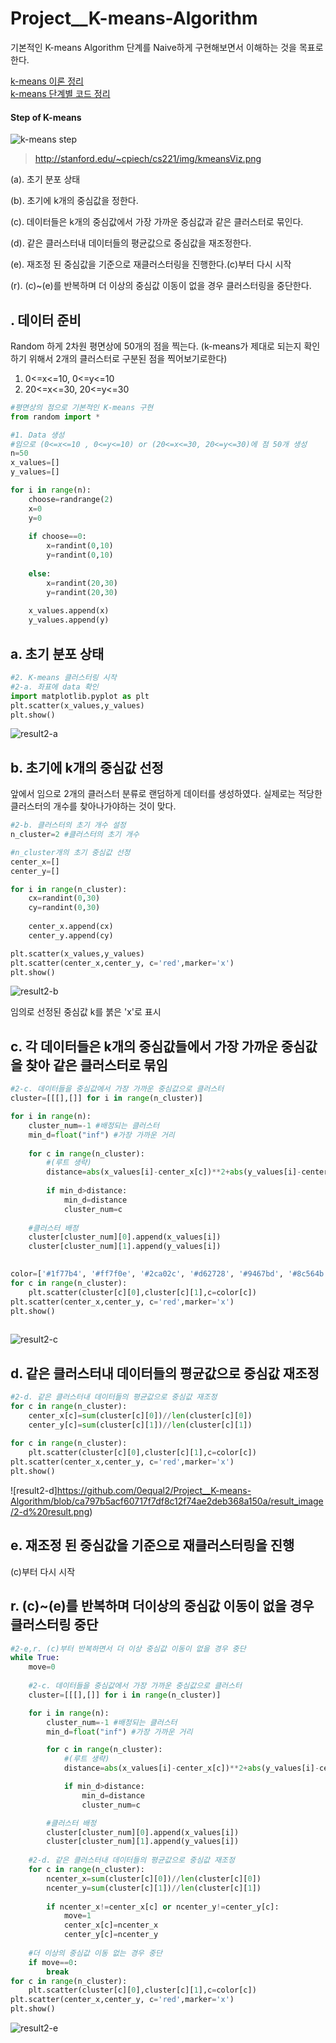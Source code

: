 # Project__K-means-Algorithm
기본적인 K-means Algorithm 단계를 Naive하게 구현해보면서 이해하는 것을 목표로 한다. 

[k-means 이론 정리 ](https://0equal2.tistory.com/139)  
[k-means 단계별 코드 정리](https://0equal2.tistory.com/140?category=477939)

  

#### Step of K-means

![k-means step](https://github.com/0equal2/Project__K-means-Algorithm/blob/0c0c58ee8433395991c7e93c9a684149fef1a3a2/result_image/k-means%20step.png)
>http://stanford.edu/~cpiech/cs221/img/kmeansViz.png


(a). 초기 분포 상태

(b). 초기에 k개의 중심값을 정한다.

(c). 데이터들은 k개의 중심값에서 가장 가까운 중심값과 같은 클러스터로 묶인다.

(d). 같은 클러스터내 데이터들의 평균값으로 중심값을 재조정한다.

(e). 재조정 된 중심값을 기준으로 재클러스터링을 진행한다.(c)부터 다시 시작

(r). (c)~(e)를 반복하며 더 이상의 중심값 이동이 없을 경우 클러스터링을 중단한다. 




## . 데이터 준비
Random 하게 2차원 평면상에 50개의 점을 찍는다. (k-means가 제대로 되는지 확인하기 위해서 2개의 클러스터로 구분된 점을 찍어보기로한다)

1. 0<=x<=10, 0<=y<=10
2. 20<=x<=30, 20<=y<=30
  
  
```python
#평면상의 점으로 기본적인 K-means 구현
from random import *

#1. Data 생성
#임으로 (0<=x<=10 , 0<=y<=10) or (20<=x<=30, 20<=y<=30)에 점 50개 생성
n=50
x_values=[]
y_values=[]

for i in range(n):
    choose=randrange(2)
    x=0
    y=0
    
    if choose==0:
        x=randint(0,10)
        y=randint(0,10)
        
    else:
        x=randint(20,30)
        y=randint(20,30)
        
    x_values.append(x)
    y_values.append(y)

```
  
       
## a. 초기 분포 상태 
```python
#2. K-means 클러스터링 시작 
#2-a. 좌표에 data 확인
import matplotlib.pyplot as plt
plt.scatter(x_values,y_values)
plt.show()
```
  
![result2-a](https://github.com/0equal2/Project__K-means-Algorithm/blob/ca797b5acf60717f7df8c12f74ae2deb368a150a/result_image/2-a%20result.png)

  
  
  
  
## b. 초기에 k개의 중심값 선정 
앞에서 임으로 2개의 클러스터 분류로 랜덤하게 데이터를 생성하였다. 실제로는 적당한 클러스터의 개수를 찾아나가야하는 것이 맞다.
```python
#2-b. 클러스터의 초기 개수 설정
n_cluster=2 #클러스터의 초기 개수

#n_cluster개의 초기 중심값 선정
center_x=[]
center_y=[]

for i in range(n_cluster):
    cx=randint(0,30)
    cy=randint(0,30)
    
    center_x.append(cx)
    center_y.append(cy)

plt.scatter(x_values,y_values)
plt.scatter(center_x,center_y, c='red',marker='x')
plt.show()

```
  
![result2-b](https://github.com/0equal2/Project__K-means-Algorithm/blob/ca797b5acf60717f7df8c12f74ae2deb368a150a/result_image/2-b%20result.png)  
  
임의로 선정된 중심값 k를 붉은 'x'로 표시
  
  
  
## c. 각 데이터들은 k개의 중심값들에서 가장 가까운 중심값을 찾아 같은 클러스터로 묶임

```python
#2-c. 데이터들을 중심값에서 가장 가까운 중심값으로 클러스터
cluster=[[[],[]] for i in range(n_cluster)]

for i in range(n):
    cluster_num=-1 #배정되는 클러스터
    min_d=float("inf") #가장 가까운 거리
    
    for c in range(n_cluster):
        #(루트 생략)
        distance=abs(x_values[i]-center_x[c])**2+abs(y_values[i]-center_y[c])**2
        
        if min_d>distance:
            min_d=distance
            cluster_num=c
        
    #클러스터 배정
    cluster[cluster_num][0].append(x_values[i])
    cluster[cluster_num][1].append(y_values[i])

    
color=['#1f77b4', '#ff7f0e', '#2ca02c', '#d62728', '#9467bd', '#8c564b', '#e377c2', '#7f7f7f', '#bcbd22', '#17becf']    
for c in range(n_cluster):
    plt.scatter(cluster[c][0],cluster[c][1],c=color[c])
plt.scatter(center_x,center_y, c='red',marker='x')
plt.show()
    

```
![result2-c](https://github.com/0equal2/Project__K-means-Algorithm/blob/ca797b5acf60717f7df8c12f74ae2deb368a150a/result_image/2-c%20result.png)  
  
  
  
  
## d. 같은 클러스터내 데이터들의 평균값으로 중심값 재조정
```python
#2-d. 같은 클러스터내 데이터들의 평균값으로 중심값 재조정
for c in range(n_cluster):
    center_x[c]=sum(cluster[c][0])//len(cluster[c][0])
    center_y[c]=sum(cluster[c][1])//len(cluster[c][1])
    
for c in range(n_cluster):
    plt.scatter(cluster[c][0],cluster[c][1],c=color[c])
plt.scatter(center_x,center_y, c='red',marker='x')
plt.show()

```
![result2-d]https://github.com/0equal2/Project__K-means-Algorithm/blob/ca797b5acf60717f7df8c12f74ae2deb368a150a/result_image/2-d%20result.png)
  
  
  
  
## e. 재조정 된 중심값을 기준으로 재클러스터링을 진행  
(c)부터 다시 시작  

  
  
  
## r. (c)~(e)를 반복하며 더이상의 중심값 이동이 없을 경우 클러스터링 중단
```python
#2-e,r. (c)부터 반복하면서 더 이상 중심값 이동이 없을 경우 중단
while True:
    move=0
    
    #2-c. 데이터들을 중심값에서 가장 가까운 중심값으로 클러스터
    cluster=[[[],[]] for i in range(n_cluster)]

    for i in range(n):
        cluster_num=-1 #배정되는 클러스터
        min_d=float("inf") #가장 가까운 거리

        for c in range(n_cluster):
            #(루트 생략)
            distance=abs(x_values[i]-center_x[c])**2+abs(y_values[i]-center_y[c])**2

            if min_d>distance:
                min_d=distance
                cluster_num=c

        #클러스터 배정
        cluster[cluster_num][0].append(x_values[i])
        cluster[cluster_num][1].append(y_values[i])
    
    #2-d. 같은 클러스터내 데이터들의 평균값으로 중심값 재조정
    for c in range(n_cluster):
        ncenter_x=sum(cluster[c][0])//len(cluster[c][0])
        ncenter_y=sum(cluster[c][1])//len(cluster[c][1])
    
        if ncenter_x!=center_x[c] or ncenter_y!=center_y[c]:
            move=1
            center_x[c]=ncenter_x
            center_y[c]=ncenter_y
    
    #더 이상의 중심값 이동 없는 경우 중단
    if move==0:
        break
for c in range(n_cluster):
    plt.scatter(cluster[c][0],cluster[c][1],c=color[c])
plt.scatter(center_x,center_y, c='red',marker='x')
plt.show()
```
![result2-e](https://github.com/0equal2/Project__K-means-Algorithm/blob/ca797b5acf60717f7df8c12f74ae2deb368a150a/result_image/2-e%20result.png)


[//]: # (These are reference links used in the body of this note and get stripped out when the markdown processor does its job. There is no need to format nicely because it shouldn't be seen. Thanks SO - http://stackoverflow.com/questions/4823468/store-comments-in-markdown-syntax)

   [dill]: <https://github.com/joemccann/dillinger>
   [git-repo-url]: <https://github.com/joemccann/dillinger.git>
   [john gruber]: <http://daringfireball.net>
   [df1]: <http://daringfireball.net/projects/markdown/>
   [markdown-it]: <https://github.com/markdown-it/markdown-it>
   [Ace Editor]: <http://ace.ajax.org>
   [node.js]: <http://nodejs.org>
   [Twitter Bootstrap]: <http://twitter.github.com/bootstrap/>
   [jQuery]: <http://jquery.com>
   [@tjholowaychuk]: <http://twitter.com/tjholowaychuk>
   [express]: <http://expressjs.com>
   [AngularJS]: <http://angularjs.org>
   [Gulp]: <http://gulpjs.com>

   [PlDb]: <https://github.com/joemccann/dillinger/tree/master/plugins/dropbox/README.md>
   [PlGh]: <https://github.com/joemccann/dillinger/tree/master/plugins/github/README.md>
   [PlGd]: <https://github.com/joemccann/dillinger/tree/master/plugins/googledrive/README.md>
   [PlOd]: <https://github.com/joemccann/dillinger/tree/master/plugins/onedrive/README.md>
   [PlMe]: <https://github.com/joemccann/dillinger/tree/master/plugins/medium/README.md>
   [PlGa]: <https://github.com/RahulHP/dillinger/blob/master/plugins/googleanalytics/README.md>

